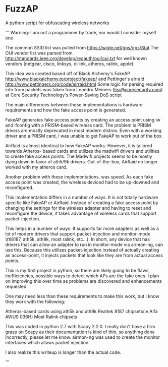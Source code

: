 FuzzAP
======

A python script for obfuscating wireless networks

'''
Warning: I am not a programmer by trade, nor would I consider myself one

The common SSID list was pulled from https://wigle.net/gps/gps/Stat
The OUI vendor list was parsed from http://standards.ieee.org/develop/regauth/oui/oui.txt 
for well known vendors (netgear, cisco, linksys, d-link, atheros, ralink, apple)

This idea was created based off of Black Alchemy's FakeAP 
http://www.blackalchemy.to/project/fakeap/ and Pettinger's airraid 
http://www.pettingers.org/code/airraid.html
Some logic for parsing required info from packets was taken from Leandro Meiners 
(lea@coresecurity.com) at Core Security Technology's Power-Saving DoS script

The main differences between these implementations is hardware requirements and how the 
fake access point is generated.

FakeAP generates fake access points by creating an access point using iw and ifconfig 
with a PRISM-based wireless card. The problem is PRISM drivers are mostly deprecated in
most modern distros. Even with a working driver and a PRISM card, I was unable to get
FakeAP to work out of the box.

AirRaid is almost identical to how FakeAP works. However, it is tailored towards Atheros-
based cards and utilizes the madwifi drivers and utilities to create fake access points.
The Madwifi projects seems to be mostly dying down in favor of ath5/9k drivers.
Out-of-the-box, AirRaid no longer worked with my atheros card.

Another problem with these implementations, was speed. As each fake access point was
created, the wireless deviced had to be up-downed and reconfigured.

This implementation differs in a number of ways. It is not totally hardware specific like
FakeAP or AirRaid. Instead of creating a fake access point by changing the settings for 
the wireless adapter and having to reset and reconfigure the device, it takes advantage of
 wireless cards that support packet-injection.

This helps in a number of ways. It supports far more adapters as well as a lot
of modern drivers that support packet-injection and monitor-mode (rtl8187, ath5k, ath9k,
most ralink, etc...). In short, any device that has drivers that can allow an adapter to 
run in monitor-mode via airmon-ng, can use this. Because this utilizes packet-injection 
instead of actually creating an access-point, it injects packets that look like they are
from actual access points. 

This is my first project in python, so there are likely going to be flaws, inefficiencies, 
possible ways to detect which APs are the fake ones. I plan on improving this over time as
 problems are discovered and enhancements requested.

One may need less than these requirements to make this work, but I know they work with
the following:

Atheros-based cards using ath5k and ath9k
Realtek 8187 chipsets(ie Alfa AWUS 036H)
Most Ralink chipsets

This was coded in python 2.7 with Scapy 2.2.0. I really don't have a firm grasp on Scapy
as their documentation is kind of thin, so anything done incorrectly, please let me know.
airmon-ng was used to create the monitor interfaces which allows packet injection.

I also realize this writeup is longer than the actual code.

'''
